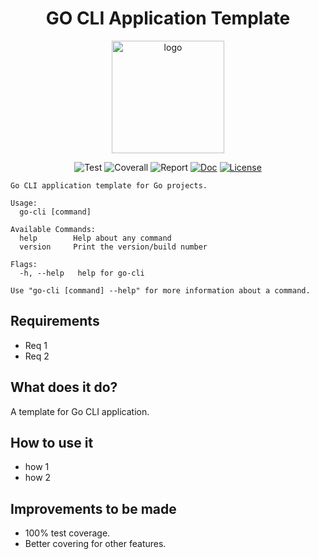 <h1 align="center">
GO CLI Application Template
</h1>

<p align="center">
  <a href="https://omegion.dev" target="_blank">
    <img width="180" src="https://cdn.logo.com/hotlink-ok/logo-social-sq.png" alt="logo">
  </a>
</p>

<p align="center">
    <img src="https://img.shields.io/github/workflow/status/omegion/go-cli-template/Test" alt="Test"></a>
    <img src="https://coveralls.io/repos/github/omegion/go-cli-template/badge.svg?branch=master" alt="Coverall"></a>
    <img src="https://goreportcard.com/badge/github.com/omegion/go-cli-template" alt="Report"></a>
    <a href="http://pkg.go.dev/github.com/omegion/go-cli-template"><img src="https://img.shields.io/badge/pkg.go.dev-doc-blue" alt="Doc"></a>
    <a href="https://github.com/omegion/go-cli-template/blob/master/LICENSE"><img src="https://img.shields.io/github/license/omegion/go-cli-template" alt="License"></a>
</p>

```shell
Go CLI application template for Go projects.

Usage:
  go-cli [command]

Available Commands:
  help        Help about any command
  version     Print the version/build number

Flags:
  -h, --help   help for go-cli

Use "go-cli [command] --help" for more information about a command.
```

## Requirements

* Req 1
* Req 2

## What does it do?

A template for Go CLI application.

## How to use it

* how 1
* how 2

## Improvements to be made

* 100% test coverage.
* Better covering for other features.

